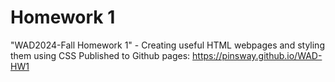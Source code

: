 # Homework 1

"WAD2024-Fall Homework 1" - Creating useful HTML webpages and styling them using CSS
Published to Github pages: https://pinsway.github.io/WAD-HW1